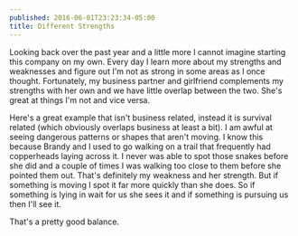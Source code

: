 ```yaml
---
published: 2016-06-01T23:23:34-05:00
title: Different Strengths
---
```

Looking back over the past year and a little more I cannot imagine starting this company on my own. Every day I learn more about my strengths and weaknesses and figure out I'm not as strong in some areas as I once thought. Fortunately, my business partner and girlfriend complements my strengths with her own and we have little overlap between the two. She's great at things I'm not and vice versa.

Here's a great example that isn't business related, instead it is survival related (which obviously overlaps business at least a bit). I am awful at seeing dangerous patterns or shapes that aren't moving. I know this because Brandy and I used to go walking on a trail that frequently had copperheads laying across it. I never was able to spot those snakes before she did and a couple of times I was walking too close to them before she pointed them out. That's definitely my weakness and her strength. But if something is moving I spot it far more quickly than she does. So if something is lying in wait for us she sees it and if something is pursuing us then I'll see it. 

That's a pretty good balance.